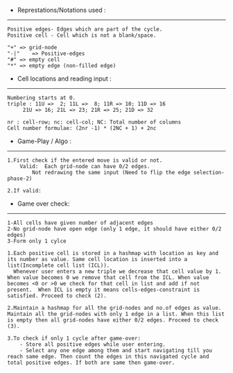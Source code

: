 
- Represtations/Notations used :
--------------------------------
	Positive edges- Edges which are part of the cycle.
	Positive cell - Cell which is not a blank/space.

	"+"	=> grid-node
	"-|"	=> Positive-edges
	"#"	=> empty cell
	"*"	=> empty edge (non-filled edge)

- Cell locations and reading input :
------------------------------------

	Numbering starts at 0.
	triple : 11U =>  2; 11L =>  8; 11R => 10; 11D => 16
		 21U => 16; 21L => 23; 21R => 25; 21D => 32
	
	nr : cell-row; nc: cell-col; NC: Total number of columns	
	Cell number formulae: (2nr -1) * (2NC + 1) + 2nc
		
- Game-Play / Algo :
----------------
	1.First check if the entered move is valid or not.
		Valid: 	Each grid-node can have 0/2 edges.
			Not redrawing the same input (Need to flip the edge selection-phase-2)
		
	2.If valid: 
	

- Game over check: 
------------------
	1-All cells have given number of adjacent edges
	2-No grid-node have open edge (only 1 edge, it should have either 0/2 edges)
	3-Form only 1 cylce

	1.Each positive cell is stored in a hashmap with location as key and its number as value. Same cell location is inserted into a list(Incomplete cell list (ICL)).
	  Whenever user enters a new triple we decrease that cell value by 1. When value becomes 0 we remove that cell from the ICL. When value becomes <0 or >0 we check for that cell in list and add if not present.  When ICL is empty it means cells-edges-constraint is satisfied. Proceed to check (2).

	2.Maintain a hashmap for all the grid-nodes and no.of edges as value. Maintain all the grid-nodes with only 1 edge in a list. When this list is empty then all grid-nodes have either 0/2 edges. Proceed to check (3).

	3.To check if only 1 cycle after game-over:	
		- Store all positive edges while user entering. 
		- Select any one edge among them and start navigating till you reach same edge. Then count the edges in this navigated cycle and total positive edges. If both are same then game-over.
